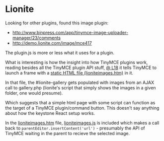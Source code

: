 # Lionite

Looking for other plugins, found this image plugin:
- http://www.binpress.com/app/tinymce-image-uploader-manager/23/comments
- http://demo.lionite.com/image/mce417

The plugin.js is more or less what it uses for a plugin.

What is interesting is how the insight into how TinyMCE plugins work, reading besides all the TinyMCE plugin API stuff,
[@ L18](plugin.js#L18) it tells TinyMCE to launch a frame with a [static HTML file (lioniteimages.htm)](lioniteimages.htm) in it.

In that file, the #lionite-gallery gets populated with images from an AJAX call to gallery.php (lionite's script that simply shows the images in a given folder, one would presume).

Which suggests that a simple html page with some script can function as the target of a TinyMCE plugin/command button.
This doesn't say anything about how the keystone React setup works.

In the [lioniteimages.htm](lioniteimages.htm#L20) file, [lioniteimages.js](lioniteimages.js#L63) is included which makes a call back to `parentEditor.insertContent('url')` - presumably the API of TinyMCE waiting in the parent to recieve the selected image.